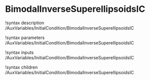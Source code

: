 <!-- MOOSE Documentation Stub: Remove this when content is added. -->

# BimodalInverseSuperellipsoidsIC

!syntax description /AuxVariables/InitialCondition/BimodalInverseSuperellipsoidsIC

!syntax parameters /AuxVariables/InitialCondition/BimodalInverseSuperellipsoidsIC

!syntax inputs /AuxVariables/InitialCondition/BimodalInverseSuperellipsoidsIC

!syntax children /AuxVariables/InitialCondition/BimodalInverseSuperellipsoidsIC
